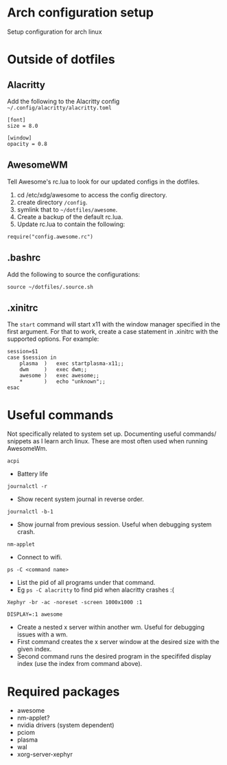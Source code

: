 # Arch configuration setup

Setup configuration for arch linux

# Outside of dotfiles

## Alacritty

Add the following to the Alacritty config `~/.config/alacritty/alacritty.toml`
```
[font]
size = 8.0

[window]
opacity = 0.8
```

## AwesomeWM

Tell Awesome's rc.lua to look for our updated configs in the dotfiles.

1. cd /etc/xdg/awesome to access the config directory.
2. create directory `/config`.
3. symlink that to `~/dotfiles/awesome`.
4. Create a backup of the default rc.lua.
5. Update rc.lua to contain the following:
```
require("config.awesome.rc")
```

## .bashrc

Add the following to source the configurations:
```
source ~/dotfiles/.source.sh
```

## .xinitrc

The `start` command will start x11 with the window manager specified in the first argument. For that to work, create a case statement in .xinitrc with the supported options. For example:
```
session=$1
case $session in 
    plasma  )   exec startplasma-x11;;
    dwm     )   exec dwm;;
    awesome )   exec awesome;;
    *       )   echo "unknown";;
esac
```

# Useful commands
Not specifically related to system set up. Documenting useful commands/ snippets as I learn arch linux. These are most often used when running AwesomeWm.

```
acpi
```
- Battery life

```
journalctl -r
```
- Show recent system journal in reverse order.

```
journalctl -b-1
```
- Show journal from previous session. Useful when debugging system crash.

```
nm-applet
```
- Connect to wifi.

```
ps -C <command name>
```
- List the pid of all programs under that command.
- Eg `ps -C alacritty` to find pid when alacritty crashes :(

```
Xephyr -br -ac -noreset -screen 1000x1000 :1

DISPLAY=:1 awesome
```
- Create a nested x server within another wm. Useful for debugging issues with a wm.
- First command creates the x server window at the desired size with the given index.
- Second command runs the desired program in the specififed display index (use the index from command above).

# Required packages
- awesome
- nm-applet?
- nvidia drivers (system dependent)
- pciom
- plasma
- wal
- xorg-server-xephyr